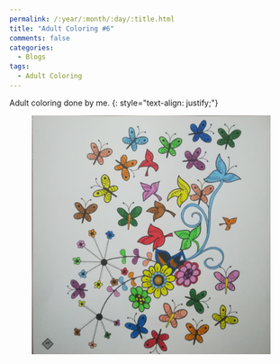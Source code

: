 ```yaml
---
permalink: /:year/:month/:day/:title.html
title: "Adult Coloring #6"
comments: false
categories:
  - Blogs
tags:
  - Adult Coloring
---
```


Adult coloring done by me.
{: style="text-align: justify;"}
<br>

<figure>
    <a href="/assets/img/blogs/2018/09/24/IMG_20180924_224837.jpg"><img src="/assets/img/blogs/2018/09/24/IMG_20180924_224837.jpg"></a>
</figure>

